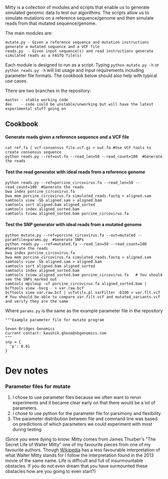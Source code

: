 Mitty is a collection of modules and scripts that enable us to generate simulated genomic data to test our algorithms.
The scripts allow us to simulate mutations on a reference sequence/genome and then simulate reads from that mutated
sequence/genome.

The main modules are:

    mutate.py - Given a reference sequence and mutation instructions generate a mutated sequence and a VCF file
    reads.py  - Given input sequence(s) and read instructions generate simulated reads as a FASTQ file(s)

Each module is designed to run as a script. Typing `python mutate.py -h` or `python reads.py -h` will list usage and
input requirements including parameter file formats. The cookbook below should also help with typical use cases.

There are two branches in the repository:

    master - stable working code
    dev    - code could be unstable/unworking but will have the latest experimental stuff going on



Cookbook
----------------

#### Generate reads given a reference sequence and a VCF file
```
cat ref.fa | vcf-consensus file.vcf.gz > out.fa #Use VCF tools to create consensus sequence
python reads.py --ref=out.fa --read_len=50 --read_count=100  #Generate the reads
```

#### Test the read generator with ideal reads from a reference genome
```
python reads.py --ref=porcine_circovirus.fa --read_len=50 --read_count=100  #Generate the reads
bwa index porcine_circovirus.fa
bwa mem porcine_circovirus.fa simulated_reads.fastq > aligned.sam
samtools view -Sb aligned.sam > aligned.bam
samtools sort aligned.bam aligned_sorted
samtools index aligned_sorted.bam
samtools tview aligned_sorted.bam porcine_circovirus.fa
```

#### Test the SNP generator with ideal reads from a mutated genome
```
python mutate.py --ref=porcine_circovirus.fa --out=mutated --paramfile=params.py  #Generate SNPs
python reads.py --ref=mutated.fa --read_len=50 --read_count=100  #Generate the reads
bwa index porcine_circovirus.fa
bwa mem porcine_circovirus.fa simulated_reads.fastq > aligned.sam
samtools view -Sb aligned.sam > aligned.bam
samtools sort aligned.bam aligned_sorted
samtools index aligned_sorted.bam
samtools tview aligned_sorted.bam porcine_circovirus.fa   # You should see the SNPs marked out
samtools mpileup -uf porcine_circovirus.fa aligned_sorted.bam | bcftools view -bvcg - > var.raw.bcf
bcftools view var.raw.bcf | vcfutils.pl varFilter -D100 > var.flt.vcf
# You should be able to compare var.filt.vcf and mutated_variants.vcf and verify they are the same
```

Where `params.py` is the same as the example parameter file in the repository

```
"""Example parameter file for mutate program

Seven Bridges Genomics
Current contact: kaushik.ghose@sbgenomics.com
"""
snp = {
  'p': 0.01
}
```

####

Dev notes
=========
### Parameter files for mutate
1. I chose to use parameter files because we often want to rerun experiments and it became clear early on that there would
be a lot of parameters.
1. I chose to use python for the parameter file for parsimony and flexibility
1. The parameter distribution between file and command line was based on predictions of which parameters we could
experiment with most during testing

(Since you were dying to know: Mitty comes from James Thurber's "The Secret Life of Walter Mitty" one of my favourite
pieces from one of my favourite authors. Though [Wikipedia][wiki] has a less favourable interpretation of what Walter Mitty
stands for I follow the interpretation found in the 2013 movie of the same name. Life is difficult and full of
insurmountable obstacles. If you do not even dream that you have surmounted these obstacles how are you going to even
start?)

[wiki]: http://en.wikipedia.org/wiki/The_Secret_Life_of_Walter_Mitty